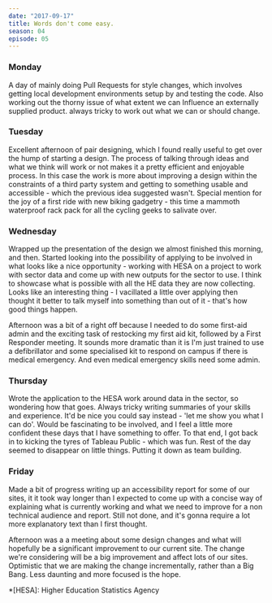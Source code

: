 ```yaml
---
date: "2017-09-17"
title: Words don't come easy.
season: 04
episode: 05
---
```


### Monday
A day of mainly doing Pull Requests for style changes, which involves getting local development environments setup by and testing the code. Also working out the thorny issue of what extent we can Influence an externally supplied product. always tricky to work out what we can or should change.

### Tuesday

Excellent afternoon of pair designing, which I found really useful to get over the hump of starting a design. The process of talking through ideas and what we think will work or not makes it a pretty efficient and enjoyable process. In this case the work is more about improving a design within the constraints of a third party system and getting to something usable and accessible - which the previous idea suggested wasn't.
Special mention for the joy of a first ride with new biking gadgetry - this time a mammoth waterproof rack pack for all the cycling geeks to salivate over.

### Wednesday

Wrapped up the presentation of the design we almost finished this morning, and then. Started looking into the possibility of applying to be involved in what looks like a nice opportunity - working with HESA on a project to work with sector data and come up with new outputs for the sector to use. I think to showcase what is possible with all the HE data they are now collecting. Looks like an interesting thing - I vacillated a little over applying then thought it better to talk myself into something than out of it - that's how good things happen.

Afternoon was a bit of a right off because I needed to do some first-aid admin and the exciting task of restocking my first aid kit, followed by a First Responder meeting. It sounds more dramatic than it is I'm just trained to use a defibrillator and some specialised kit to respond on campus if there is medical emergency.  And even medical emergency skills need some admin.

### Thursday

Wrote the application to the HESA work around data in the sector, so wondering how that goes. Always tricky writing summaries of your skills and experience. It'd be nice you could say instead - 'let me show you what I can do'. Would be fascinating to be involved, and I feel a little more confident these days that I have something to offer. To that end, I got back in to kicking the tyres of Tableau Public - which was fun. Rest of the day seemed to disappear on little things. Putting it down as team building.

### Friday

Made a bit of progress writing up an accessibility report for some of our sites,  it it took way longer than I expected to come up with a concise way of explaining what is currently working and what we need to improve for a non technical audience and report. Still not done, and it's gonna require a lot more explanatory text than I first thought.

Afternoon was a a meeting about some design changes and what will hopefully be a significant improvement to our current site. The change we're considering will be a big improvement and affect lots of our sites. Optimistic that we are making the change incrementally, rather than a Big Bang. Less daunting and more focused is the hope.


*[HESA]: Higher Education Statistics Agency
